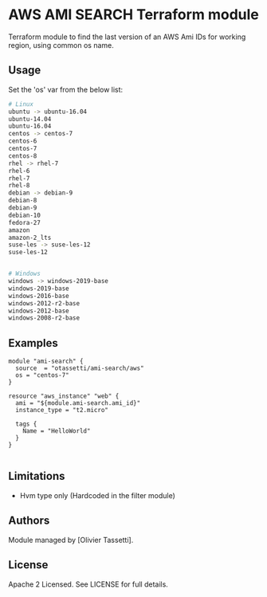 AWS AMI SEARCH Terraform module
=================================

Terraform module to find the last version of an AWS Ami IDs for working region, using common os name.

Usage
--------

Set the 'os' var from the below list:

``` bash
# Linux
ubuntu -> ubuntu-16.04
ubuntu-14.04
ubuntu-16.04
centos -> centos-7
centos-6
centos-7
centos-8
rhel -> rhel-7
rhel-6
rhel-7
rhel-8
debian -> debian-9
debian-8
debian-9
debian-10
fedora-27
amazon
amazon-2_lts
suse-les -> suse-les-12
suse-les-12


# Windows
windows -> windows-2019-base
windows-2019-base
windows-2016-base
windows-2012-r2-base
windows-2012-base
windows-2008-r2-base
```

Examples
--------

```hcl
module "ami-search" {
  source  = "otassetti/ami-search/aws"
  os = "centos-7"
}

resource "aws_instance" "web" {
  ami = "${module.ami-search.ami_id}"
  instance_type = "t2.micro"

  tags {
    Name = "HelloWorld"
  }
}


```

Limitations
-----------

* Hvm type only (Hardcoded in the filter module)

Authors
-------

Module managed by [Olivier Tassetti].

License
-------

Apache 2 Licensed. See LICENSE for full details.
